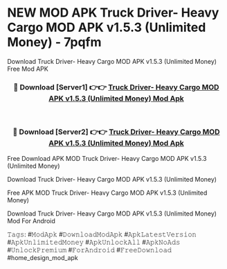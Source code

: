 # NEW MOD APK Truck Driver- Heavy Cargo MOD APK v1.5.3 (Unlimited Money) - 7pqfm
Download Truck Driver- Heavy Cargo MOD APK v1.5.3 (Unlimited Money) Free Mod APK

<div align="center">
<h3>🔴 Download [Server1] 👉👉 <a href="https://apk-comot.site?title=Truck_Driver-_Heavy_Cargo_MOD_APK_v1.5.3_(Unlimited_Money)">Truck Driver- Heavy Cargo MOD APK v1.5.3 (Unlimited Money) Mod Apk</a></h3><br>

<h3>🔴 Download [Server2] 👉👉 <a href="https://apk-comot.site?title=Truck_Driver-_Heavy_Cargo_MOD_APK_v1.5.3_(Unlimited_Money)">Truck Driver- Heavy Cargo MOD APK v1.5.3 (Unlimited Money) Mod Apk</a></h3>
</div>


Free Download APK MOD Truck Driver- Heavy Cargo MOD APK v1.5.3 (Unlimited Money)

Download Truck Driver- Heavy Cargo MOD APK v1.5.3 (Unlimited Money) 

Free APK MOD Truck Driver- Heavy Cargo MOD APK v1.5.3 (Unlimited Money) 

Download Truck Driver- Heavy Cargo MOD APK v1.5.3 (Unlimited Money) Mod For Android

𝚃𝚊𝚐𝚜: #𝙼𝚘𝚍𝙰𝚙𝚔 #𝙳𝚘𝚠𝚗𝚕𝚘𝚊𝚍𝙼𝚘𝚍𝙰𝚙𝚔 #𝙰𝚙𝚔𝙻𝚊𝚝𝚎𝚜𝚝𝚅𝚎𝚛𝚜𝚒𝚘𝚗 #𝙰𝚙𝚔𝚄𝚗𝚕𝚒𝚖𝚒𝚝𝚎𝚍𝙼𝚘𝚗𝚎𝚢 #𝙰𝚙𝚔𝚄𝚗𝚕𝚘𝚌𝚔𝙰𝚕𝚕 #𝙰𝚙𝚔𝙽𝚘𝙰𝚍𝚜 #𝚄𝚗𝚕𝚘𝚌𝚔𝙿𝚛𝚎𝚖𝚒𝚞𝚖 #𝙵𝚘𝚛𝙰𝚗𝚍𝚛𝚘𝚒𝚍 #𝙵𝚛𝚎𝚎𝙳𝚘𝚠𝚗𝚕𝚘𝚊𝚍 #home_design_mod_apk
